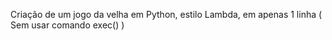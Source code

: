 Criação de um jogo da velha em Python, estilo Lambda, em apenas 1 linha ( Sem usar comando exec() )
